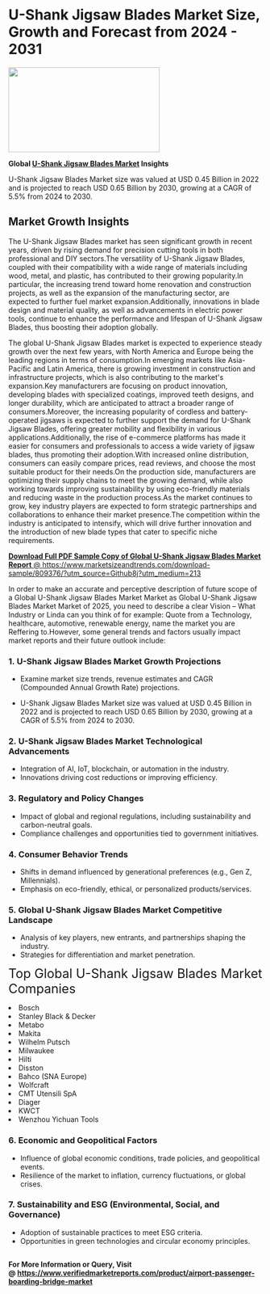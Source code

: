 <H1>U-Shank Jigsaw Blades Market Size, Growth and Forecast from 2024 - 2031</H1><img class="aligncenter size-medium wp-image-584254" src="https://thirdeyenews.in/wp-content/uploads/2024/09/Global-Market-Research-300x168.jpeg" alt="" width="300" height="168" /><p><strong>Global&nbsp;<a href="https://www.marketsizeandtrends.com/download-sample/809376/?utm_source=Github8j?utm_medium=213">U-Shank Jigsaw Blades Market</a> Insights</strong></p><p>U-Shank Jigsaw Blades Market size was valued at USD 0.45 Billion in 2022 and is projected to reach USD 0.65 Billion by 2030, growing at a CAGR of 5.5% from 2024 to 2030.</p><p><h2>Market Growth Insights</h2> The U-Shank Jigsaw Blades market has seen significant growth in recent years, driven by rising demand for precision cutting tools in both professional and DIY sectors.The versatility of U-Shank Jigsaw Blades, coupled with their compatibility with a wide range of materials including wood, metal, and plastic, has contributed to their growing popularity.In particular, the increasing trend toward home renovation and construction projects, as well as the expansion of the manufacturing sector, are expected to further fuel market expansion.Additionally, innovations in blade design and material quality, as well as advancements in electric power tools, continue to enhance the performance and lifespan of U-Shank Jigsaw Blades, thus boosting their adoption globally.<a href="download-link" target="_blank"></a> <p>The global U-Shank Jigsaw Blades market is expected to experience steady growth over the next few years, with North America and Europe being the leading regions in terms of consumption.In emerging markets like Asia-Pacific and Latin America, there is growing investment in construction and infrastructure projects, which is also contributing to the market's expansion.Key manufacturers are focusing on product innovation, developing blades with specialized coatings, improved teeth designs, and longer durability, which are anticipated to attract a broader range of consumers.Moreover, the increasing popularity of cordless and battery-operated jigsaws is expected to further support the demand for U-Shank Jigsaw Blades, offering greater mobility and flexibility in various applications.Additionally, the rise of e-commerce platforms has made it easier for consumers and professionals to access a wide variety of jigsaw blades, thus promoting their adoption.With increased online distribution, consumers can easily compare prices, read reviews, and choose the most suitable product for their needs.On the production side, manufacturers are optimizing their supply chains to meet the growing demand, while also working towards improving sustainability by using eco-friendly materials and reducing waste in the production process.As the market continues to grow, key industry players are expected to form strategic partnerships and collaborations to enhance their market presence.The competition within the industry is anticipated to intensify, which will drive further innovation and the introduction of new blade types that cater to specific niche requirements.<a href="get-more-link" target="_blank"></p><p><span class=""><strong>Download Full PDF Sample Copy of Global U-Shank Jigsaw Blades Market Report</strong> @ <a href="https://www.marketsizeandtrends.com/download-sample/809376/?utm_source=Github8j?utm_medium=213" target="_blank">https://www.marketsizeandtrends.com/download-sample/809376/?utm_source=Github8j?utm_medium=213</a></span></p><p>In order to make an accurate and perceptive description of future scope of a Global&nbsp;U-Shank Jigsaw Blades Market Market as Global&nbsp;U-Shank Jigsaw Blades Market Market of 2025, you need to describe a clear Vision &ndash; What Industry or Linda can you think of for example: Quote from a Technology, healthcare, automotive, renewable energy, name the market you are Reffering to.However, some general trends and factors usually impact market reports and their future outlook include:</p><h3>1.&nbsp;<strong>U-Shank Jigsaw Blades Market Growth Projections</strong></h3><ul><li>Examine market size trends, revenue estimates and CAGR (Compounded Annual Growth Rate) projections.</li><li><p>U-Shank Jigsaw Blades Market size was valued at USD 0.45 Billion in 2022 and is projected to reach USD 0.65 Billion by 2030, growing at a CAGR of 5.5% from 2024 to 2030.</p></li></ul><h3>2.&nbsp;<strong>U-Shank Jigsaw Blades Market Technological Advancements</strong></h3><ul><li>Integration of AI, IoT, blockchain, or automation in the industry.</li><li>Innovations driving cost reductions or improving efficiency.</li></ul><h3>3.&nbsp;<strong>Regulatory and Policy Changes</strong></h3><ul><li>Impact of global and regional regulations, including sustainability and carbon-neutral goals.</li><li>Compliance challenges and opportunities tied to government initiatives.</li></ul><h3>4.&nbsp;<strong>Consumer Behavior Trends</strong></h3><ul><li>Shifts in demand influenced by generational preferences (e.g., Gen Z, Millennials).</li><li>Emphasis on eco-friendly, ethical, or personalized products/services.</li></ul><h3>5.&nbsp;<strong>Global U-Shank Jigsaw Blades Market Competitive Landscape</strong></h3><ul><li>Analysis of key players, new entrants, and partnerships shaping the industry.</li><li>Strategies for differentiation and market penetration.</li></ul><p data-pm-slice="1 1 []"><span style="color: inherit; font-family: inherit; font-size: 25px;">Top Global U-Shank Jigsaw Blades Market Companies</span></p><div class="" data-test-id=""><p><li>Bosch</li><li> Stanley Black & Decker</li><li> Metabo</li><li> Makita</li><li> Wilhelm Putsch</li><li> Milwaukee</li><li> Hilti</li><li> Disston</li><li> Bahco (SNA Europe)</li><li> Wolfcraft</li><li> CMT Utensili SpA</li><li> Diager</li><li> KWCT</li><li> Wenzhou Yichuan Tools</li></p></div><h3>6.&nbsp;<strong>Economic and Geopolitical Factors</strong></h3><ul><li>Influence of global economic conditions, trade policies, and geopolitical events.</li><li>Resilience of the market to inflation, currency fluctuations, or global crises.</li></ul><h3>7.&nbsp;<strong>Sustainability and ESG (Environmental, Social, and Governance)</strong></h3><ul><li>Adoption of sustainable practices to meet ESG criteria.</li><li>Opportunities in green technologies and circular economy principles.</li></ul><h2><strong style="font-size: 14px;">For More Information or Query, Visit @&nbsp;</strong><a style="background-color: #ffffff; font-size: 14px;" href="https://www.marketsizeandtrends.com/report/u-shank-jigsaw-blades-market/" target="_blank">https://www.verifiedmarketreports.com/product/airport-passenger-boarding-bridge-market</a></h2>